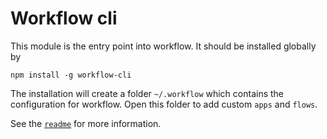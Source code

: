# Workflow cli

This module is the entry point into workflow. It should be installed globally
by

```
npm install -g workflow-cli
```

The installation will create a folder `~/.workflow` which contains the
configuration for workflow. Open this folder to add custom `apps` and `flows`.

See the [`readme`](template/Readme.md) for more information.
